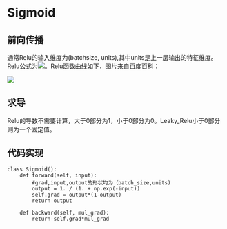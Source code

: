 # Sigmoid

## 前向传播
通常Relu的输入维度为(batchsize, units),其中units是上一层输出的特征维度。Relu公式为![](https://latex.codecogs.com/svg.image?y=\begin{cases}x,&space;&&space;x>0,\\0,&space;&&space;x&space;\le&space;0\end{cases})。Relu函数曲线如下，图片来自百度百科：

<img src="https://github.com/GuanyunFeng/NpNN-Numpy-Neural-Network/blob/main/fig/relu.jpg">

## 求导

Relu的导数不需要计算，大于0部分为1，小于0部分为0。Leaky_Relu小于0部分则为一个固定值。

## 代码实现
```
class Sigmoid():
    def forward(self, input):
        #grad,input,output的形状均为（batch_size,units)
        output = 1. / (1. + np.exp(-input))
        self.grad = output*(1-output)
        return output

    def backward(self, mul_grad):
        return self.grad*mul_grad
```